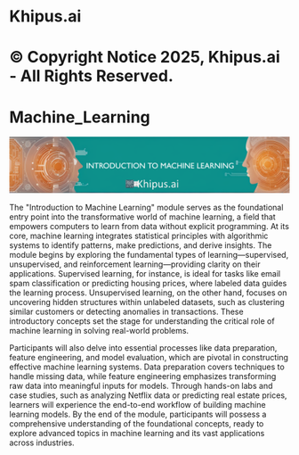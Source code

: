 
# **Khipus.ai**

# © Copyright Notice 2025, Khipus.ai - All Rights Reserved.

# Machine_Learning

![alt text](image.png)

The "Introduction to Machine Learning" module serves as the foundational entry point into the transformative world of machine learning, a field that empowers computers to learn from data without explicit programming. At its core, machine learning integrates statistical principles with algorithmic systems to identify patterns, make predictions, and derive insights. The module begins by exploring the fundamental types of learning—supervised, unsupervised, and reinforcement learning—providing clarity on their applications. Supervised learning, for instance, is ideal for tasks like email spam classification or predicting housing prices, where labeled data guides the learning process. Unsupervised learning, on the other hand, focuses on uncovering hidden structures within unlabeled datasets, such as clustering similar customers or detecting anomalies in transactions. These introductory concepts set the stage for understanding the critical role of machine learning in solving real-world problems.

Participants will also delve into essential processes like data preparation, feature engineering, and model evaluation, which are pivotal in constructing effective machine learning systems. Data preparation covers techniques to handle missing data, while feature engineering emphasizes transforming raw data into meaningful inputs for models. Through hands-on labs and case studies, such as analyzing Netflix data or predicting real estate prices, learners will experience the end-to-end workflow of building machine learning models. By the end of the module, participants will possess a comprehensive understanding of the foundational concepts, ready to explore advanced topics in machine learning and its vast applications across industries.
